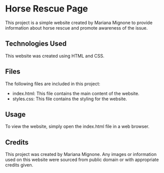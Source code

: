# Horse Rescue Page

This project is a simple website created by Mariana Mignone to provide information about horse rescue and promote awareness of the issue.

## Technologies Used

This website was created using HTML and CSS.

## Files

The following files are included in this project:

- index.html: This file contains the main content of the website.
- styles.css: This file contains the styling for the website.

## Usage

To view the website, simply open the index.html file in a web browser.

## Credits

This project was created by Mariana Mignone. Any images or information used on this website were sourced from public domain or with appropriate credits given.

